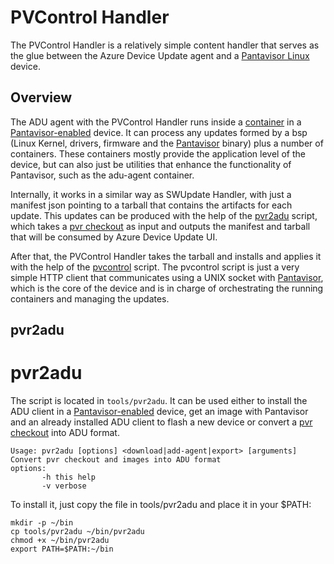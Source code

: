 # PVControl Handler

The PVControl Handler is a relatively simple content handler that serves as the glue between the Azure Device Update agent and a [Pantavisor Linux](https://www.pantavisor.io/) device.

## Overview

The ADU agent with the PVControl Handler runs inside a [container](https://gitlab.com/pantacor/pv-platforms/adu-agent) in a [Pantavisor-enabled](https://docs.pantahub.com/index.html) device. It can process any updates formed by a bsp (Linux Kernel, drivers, firmware and the [Pantavisor](https://docs.pantahub.com/index.html) binary) plus a number of containers. These containers mostly provide the application level of the device, but can also just be utilities that enhance the functionality of Pantavisor, such as the adu-agent container.

Internally, it works in a similar way as SWUpdate Handler, with just a manifest json pointing to a tarball that contains the artifacts for each update. This updates can be produced with the help of the [pvr2adu](#pvr2adu) script, which takes a [pvr checkout](https://docs.pantahub.com/make-a-new-revision.html) as input and outputs the manifest and tarball that will be consumed by Azure Device Update UI.

After that, the PVControl Handler takes the tarball and installs and applies it with the help of the [pvcontrol](https://gitlab.com/pantacor/pv-platforms/pvr-sdk/-/blob/master/files/usr/bin/pvcontrol) script. The pvcontrol script is just a very simple HTTP client that communicates using a UNIX socket with [Pantavisor](https://docs.pantahub.com/pantavisor-commands.html), which is the core of the device and is in charge of orchestrating the running containers and managing the updates.

## pvr2adu

# pvr2adu

The script is located in ```tools/pvr2adu```. It can be used either to install the ADU client in a [Pantavisor-enabled](https://docs.pantahub.com/index.html) device, get an image with Pantavisor and an already installed ADU client to flash a new device or convert a [pvr checkout](https://docs.pantahub.com/make-a-new-revision.html) into ADU format.

```
Usage: pvr2adu [options] <download|add-agent|export> [arguments]
Convert pvr checkout and images into ADU format
options:
       -h this help
       -v verbose
```

To install it, just copy the file in tools/pvr2adu and place it in your $PATH:

```
mkdir -p ~/bin
cp tools/pvr2adu ~/bin/pvr2adu
chmod +x ~/bin/pvr2adu
export PATH=$PATH:~/bin
```
